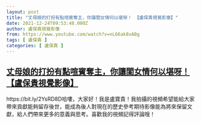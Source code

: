 ```yaml
---
layout: post
title: "丈母娘的打扮有點喧賓奪主，你讓閨女情何以堪呀！ 【盧保貴視覺影像】"
date: 2021-12-24T09:53:48.000Z
author: 盧保貴視覺影像
from: https://www.youtube.com/watch?v=nL66ak8xABg
tags: [ 盧保貴 ]
categories: [ 盧保貴 ]
---
```

<!--1640339628000-->
[丈母娘的打扮有點喧賓奪主，你讓閨女情何以堪呀！ 【盧保貴視覺影像】](https://www.youtube.com/watch?v=nL66ak8xABg)
------

<div>
https://bit.ly/2YsRD8D哈嘍，大家好！我是盧寶貴！我拍攝的視頻希望能給大家帶來貢獻能夠留存後世，能成為後人對現在的歷史參考期待影像能為將來保留文獻，給人們帶來更多的意義與思考。喜歡我的視頻記得評論哦！
</div>
